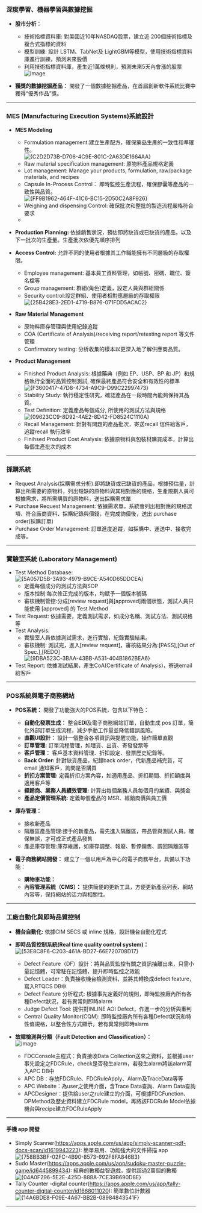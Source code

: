 ### **深度學習、機器學習與數據挖掘**

- **股市分析：**
  - 技術指標資料庫: 對美國近10年NASDAQ股票，建立近 200個技術指標及複合式指標的資料
  - 模型訓練: 設計 LSTM、TabNet及 LightGBM等模型，使用技術指標資料庫進行訓練，預測未來股價
  - 利用技術指標資料庫，產生近1萬條規則，預測未來5天內會漲的股票    
  ![image](https://github.com/user-attachments/assets/931e9268-00a6-408f-b818-981cd65557d8)

- **獲獎的數據挖掘產品：** 開發了一個數據挖掘產品，在首屆創新軟件系統比賽中獲得“優秀作品”獎。

---

### **MES (Manufacturing Execution Systems)系統設計**
- **MES Modeling**
  - Formulation management:建立生產配方，確保藥品生產的一致性和準確性。  
![{C2D2D73B-D706-4C9E-801C-2A63DE1664AA}](https://github.com/user-attachments/assets/bdde880f-0502-4a96-9cd7-4adb6b8532cb)
  - Raw material specification management: 原物料產品規格定義
  - Lot management: Manage your products, formulation, raw/package materials, and recipes
  - Capsule In-Process Control： 即時監控生產流程，確保膠囊等產品的一致性與品質。  
![{FF9B1962-464F-41C6-BC15-2D50C2A8F926}](https://github.com/user-attachments/assets/fe8a06d5-ea37-426a-a252-a191680be2fe)
  - Weighing and dispensing Control: 確保批次和整批的製造流程嚴格符合要求
  - 
  
- **Production Planning:** 依據銷售狀況，預估即將缺貨或已缺貨的產品，以及下一批次的生產量。生產批次依優先順序排列
- **Access Control:** 允許不同的使用者根據其工作職能擁有不同層級的存取權限。
  - Employee management: 基本員工資料管理，如帳號、密碼、職位、簽名檔等
  - Group management: 群組(角色)定義，設定人員與群組關係
  - Security control:設定群組、使用者相對應層級的存取權限  
  ![{25B428E3-2ED1-4719-B876-071FDD5ACAC2}](https://github.com/user-attachments/assets/c872e467-c669-44c1-84b2-03c20faedf5e)

- **Raw Material Management**
  - 原物料庫存管理與使用紀錄追蹤
  - COA (Certificate of Analysis)/receiving report/retesting report 等文件管理
  - Confirmatory testing: 分析收集的樣本以更深入地了解供應商品質。

- **Product Management**
  - Finished Product Analysis: 根據藥典（例如 EP、USP、BP 和 JP）和規格執行全面的品質控制測試, 確保最終產品符合安全和有效性的標準  
  ![{F3600417-47D8-4734-A9C9-D99C22997473}](https://github.com/user-attachments/assets/614f33e4-2a29-432d-84cc-433aea3539a1)
  - Stability Study: 執行穩定性研究，確認產品在一段時間內能夠保持其品質。
  - Test Definition: 定義產品每個成分, 所使用的測試方法與規格  
  ![{09623CC9-8D92-4AE2-8D42-FD8524C1110A}](https://github.com/user-attachments/assets/b550bc69-462e-403e-ab74-a101fcbc90ae)
  - Recall Management: 針對有問題的產品批次，寄送recall 信件給客戶，追蹤recall 執行效率
  - Finihsed Product Cost Analysis: 依據原物料與包裝材購買成本，計算出每個生產批次的成本
---
### **採購系統**
  - Request Analysis(採購需求分析):即將缺貨或已缺貨的產品，根據預估量，計算出所需要的原物料，列出短缺的原物料與其相對應的規格，生產規劃人員可根據需求，將所需購買的原物料，送出採購需求單
  - Purchase Request Management: 依據需求單，系統會列出相對應的規格選項、符合廠商資料、採購紀錄與價錢，在完成詢價後，送出 purchase order(採購訂單)
  - Purchase Order Management: 訂單進度追蹤，如採購中、運送中、接收完成等。

---
### **實驗室系統 (Laboratory Management)**
  - Test Method Database:  
  ![{5A057D5B-3A93-4979-B9CE-A540D65DDCEA}](https://github.com/user-attachments/assets/dc2226fa-e387-4dda-8422-8391424fe7e0)
    - 定義每個成分的測試方法與SOP
    - 版本控制:每次修正完成的版本，均賦予一個版本號碼
    - 審核機制管控:分成[review request]與[approved]兩個狀態，測試人員只能使用 [approved] 的 Test Method
  - Test Request: 依據需要，定義測試需求，如成分名稱、測試方法、測試規格等
  - Test Analysis:
    - 實驗室人員依據測試需求，進行實驗，紀錄實驗結果。
    - 審核機制: 測試完，進入[review request]，審核結果分為:[PASS],[Out of Spec.],[REDO]  
    ![{9DBA523C-3BAA-43BB-A531-404B1862BEA6}](https://github.com/user-attachments/assets/6be9340e-d2ce-4f4f-a0e6-baf1d7860998)
  - Test Report: 依據測試結果，產生CoA(Certificate of Analysis)，寄送email給客戶

---
### **POS系統與電子商務網站**

- **POS系統：** 開發了功能強大的POS系統，包含以下特色：
  - **自動化發票生成：** 整合**EDI**及電子商務網站訂單，自動生成 pos 訂單，簡化外部訂單生成流程，減少手動工作量並降低錯誤風險。
  - **直觀UI設計：** 設計一個整合各項資訊與提醒功能，操作簡單直觀
  - **訂單管理:** 訂單流程管理，如理貨、出貨、寄發發票等
  - **客戶管理：** 客戶基本資料管理、折扣設定、發票歷史紀錄等。
  - **Back Order:** 針對缺貨產品，紀錄back order，代新產品補完貨，可email 通知客戶，詢問是否購買
  - **折扣方案管理:** 定義折扣方案內容，如適用產品、折扣期間、折扣額度與適用客戶等
  - **經銷商、業務人員績效管理:** 計算出每個業務人員每個月的業績、與獎金
  - **產品定價管理系統:** 定義每個產品的 MSR、經銷商價與員工價
- **庫存管理：**
  - 接收新產品
  - 隔離區產品管理:接手的新產品，需先進入隔離區，帶品管與測試人員，確保無誤，才可成正式產品發售
  - 產品庫存管理:庫存維護，如庫存調整、報廢、暫停銷售、調回隔離區等

- **電子商務網站開發：** 建立了一個以用戶為中心的電子商務平台，具備以下功能：
  - **購物車功能：**
  - **內容管理系統（CMS）：** 提供簡便的更新工具，方便更新產品列表、網站內容等，保持網站的活力與相關性。
    
---
### **工廠自動化與即時品質控制**
- **機台自動化:** 依據CIM SECS 或 inline 規格，設計機台自動化程式
- **即時品質控制系統(Real time quality control system)：**  
  ![{53E8C8F6-C203-461A-BD27-66E720708D17}](https://github.com/user-attachments/assets/3e4ab463-3799-482c-99b6-a43b9ce89a37)
  - Defect Feature（DF）設計：將與品質監控有關之資訊抽離出來，只需小量記憶體，可常駐在記憶體，提升即時監控之效能
  - Defect Loader：負責接收機台檢測資料，並將其轉換成defect feature，寫入RTQCS DB中
  - Defect Feature 分析程式: 根據事先定義好的規則，即時監控廠內所有各種Defect狀況，若有異常則即時alarm
  - Judge Defect Tool: 提供對INLINE AOI Defect，作進一步的分析與重判
  - Central Quality Monitor(CQM): 即時監控廠內所有各種Defect狀況和特性值規格，以整合性方式顯示，若有異常則即時alarm

- **故障檢測與分類（Fault Detection and Classification）：**  
  ![image](https://github.com/user-attachments/assets/ca72018c-be49-4e4a-a5f0-953bc220b26f)
  - FDCConsole主程式：負責接收Data Collection送來之資料，並根據user事先設定之FDCRule，check是否發生alarm，若發生alarm將該alarm寫入APC DB中
  -	APC DB：存放FDCRule、FDCRuleApply、Alarm及TraceData等等
  -	APC Website：為user之使用介面，含Trace Data查詢、Alarm Data查詢
  - APCDesigner：提供給user之rule建立的介面，可根據FDCFunction、DPMethod及歷史資料建立FDCRule model，再將該FDCRule Model依據機台與recipe建立FDCRuleApply
---
#### **手機 app 開發**
- Simply Scanner(https://apps.apple.com/us/app/simply-scanner-pdf-docs-scan/id1619943223): 簡單易用、功能強大的文件掃描 app  
![{758BB3BF-02FC-4B90-8573-692F8FA846B3}](https://github.com/user-attachments/assets/3e5b6805-f984-427d-a6be-d2ac163b6b74)
- Sudo Master(https://apps.apple.com/us/app/sudoku-master-puzzle-game/id6445899434): 經典的數獨益智遊戲，提供超過2萬個的數獨  
![{04A0F296-5E2E-425D-888A-7CE39B690D8E}](https://github.com/user-attachments/assets/9a1cb47f-3fce-417f-9401-5cf1b7ae9b15)
- Tally Counter -digital counter(https://apps.apple.com/us/app/tally-counter-digital-counter/id1668011020): 簡單數位計數器
![{14A6BDE8-F09E-4A67-BB2B-08984843541F}](https://github.com/user-attachments/assets/965f0e86-1364-4597-b75d-a4b325cb5a32)

---
